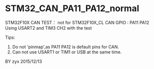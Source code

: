 # STM32_CAN_PA11_PA12_normal
STM32F10X CAN TEST：
not for STM32F10X_CL
CAN GPIO : PA11 PA12 
Using USART2 and TIM3 CH2 with the test 

Tips:
   1. Do not 'pinmap',as PA11 PA12 is default pins for CAN.
   2. Can not use USART1 or TIM1 or USB at the same time.

BY zyx 2015/12/13
